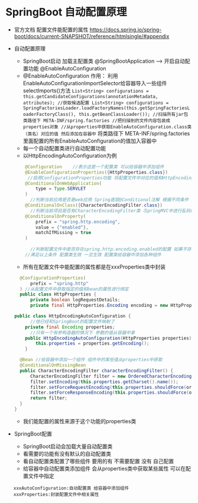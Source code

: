 # SpringBoot 自动配置原理
- 官方文档 配置文件能配置的属性
    https://docs.spring.io/spring-boot/docs/current-SNAPSHOT/reference/htmlsingle/#appendix
- 自动配置原理
    - SpringBoot启动 加载主配置类 @SpringBootApplication --> 开启自动配置功能 @EnableAutoConfiguration
    - @EnableAutoConfiguration 作用：
        利用EnableAutoConfigurationImportSelector给容器导入一些组件
            selectImports()方法
            ```
                List<String> configurations = this.getCandidateConfigurations(annotationMetadata, attributes);
                //获取候选配置
                List<String> configurations = SpringFactoriesLoader.loadFactoryNames(this.getSpringFactoriesLoaderFactoryClass(), this.getBeanClassLoader());
                //扫描所有jar包类路径下 META-INF/spring.factories
                //把扫描到的文件内容包装成properties对象
                //从properties中获取EnableAutoConfiguration.class类（类名）对应的值 然后添加在容器中
            ```
            将类路径下 META-INF/spring.factories里面配置的所有EnableAutoConfiguration的值加入容器中
    - 每一个自动配置类进行自动配置功能
    - 以HttpEncodingAutoConfiguration为例
    ```java
        @Configuration    //表示这是一个配置类 可以给容器中添加组件
        @EnableConfigurationProperties({HttpProperties.class}) 
         //启用ConfigurationProperties功能 将配置文件中对应的值和HttpEncodingProperties绑定起来
        @ConditionalOnWebApplication(
            type = Type.SERVLET
        )
          //判断当前应用是否是web应用 Spring底层@Conditional注解 根据不同条件 满足指定条件 配置类中的配置才生效
        @ConditionalOnClass({CharacterEncodingFilter.class})
          //判断当前项目是否有CharacterEncodingFilter类（SpringMVC中进行乱码解决的过滤器）
        @ConditionalOnProperty(
            prefix = "spring.http.encoding",
            value = {"enabled"},
            matchIfMissing = true
        )
      
          //判断配置文件中是否存在spring.http.encoding.enabled的配置 如果不存在也认为生效
        //满足以上条件 配置类生效 一旦生效 配置类给容器中添加各种组件
    ```
    - 所有在配置文件中能配置的属性都是在xxxProperties类中封装
    ```java
      @ConfigurationProperties(
          prefix = "spring.http"
      ) //从配置文件中获取指定的值和bean的属性进行绑定
      public class HttpProperties {
          private boolean logRequestDetails;
          private final HttpProperties.Encoding encoding = new HttpProperties.Encoding();

    
    ```
    
    ```java
    public class HttpEncodingAutoConfiguration {
          //他已经和SpringBoot的配置文件映射了
        private final Encoding properties;
          //只有一个有参构造器的情况下 参数的值从容器中拿
        public HttpEncodingAutoConfiguration(HttpProperties properties) {
            this.properties = properties.getEncoding();
        }

      @Bean //给容器中添加一个组件 组件中的某些值从properties中获取
      @ConditionalOnMissingBean
      public CharacterEncodingFilter characterEncodingFilter() {
          CharacterEncodingFilter filter = new OrderedCharacterEncodingFilter();
          filter.setEncoding(this.properties.getCharset().name());
          filter.setForceRequestEncoding(this.properties.shouldForce(org.springframework.boot.autoconfigure.http.HttpProperties.Encoding.Type.REQUEST));
          filter.setForceResponseEncoding(this.properties.shouldForce(org.springframework.boot.autoconfigure.http.HttpProperties.Encoding.Type.RESPONSE));
          return filter;
      }
    }

    ```
    - 我们能配置的属性来源于这个功能的properties类
    
- SpringBoot配置
    - SpringBoot启动会加载大量自动配置类
    - 看需要的功能有没有默认的自动配置类
    - 看自动配置类配置了哪些组件 要用的有 不需要配置 没有 自己配置
    - 给容器中自动配置类添加组件 会从properties类中获取某些属性 可以在配置文件中指定
 ```
    xxxAutoConfiguration:自动配置类 给容器中添加组件
    xxxProperties:封装配置文件中相关属性

```
    
    